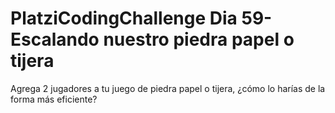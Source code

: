 # PlatziCodingChallenge Dia 59- Escalando nuestro piedra papel o tijera

Agrega 2 jugadores a tu juego de piedra papel o tijera, ¿cómo lo harías de la forma más eficiente?